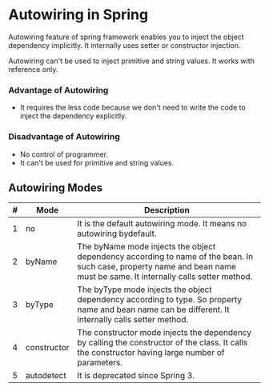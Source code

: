 # Autowiring in Spring
Autowiring feature of spring framework enables you to inject the object dependency implicitly. It internally uses setter or constructor injection.

Autowiring can't be used to inject primitive and string values. It works with reference only.

### Advantage of Autowiring
- It requires the less code because we don't need to write the code to inject the dependency explicitly.

### Disadvantage of Autowiring
- No control of programmer.
- It can't be used for primitive and string values.

## Autowiring Modes

| # | Mode | Description |
| - | ---- | ----------- |
| 1 | no | It is the default autowiring mode. It means no autowiring bydefault. |
| 2 | byName | The byName mode injects the object dependency according to name of the bean. In such case, property name and bean name must be same. It internally calls setter method. |
| 3 | byType | The byType mode injects the object dependency according to type. So property name and bean name can be different. It internally calls setter method. |
| 4 | constructor | The constructor mode injects the dependency by calling the constructor of the class. It calls the constructor having large number of parameters. |
| 5 | autodetect | It is deprecated since Spring 3. |

